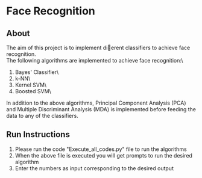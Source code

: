 # Face Recognition
## About
The aim of this project is to implement dierent classifiers to achieve face recognition.\
The following algorithms are implemented to achieve face recognition:\
1. Bayes' Classifier\
2. k-NN\
3. Kernel SVM\
4. Boosted SVM\

In addition to the above algorithms, Principal Component Analysis (PCA) and Multiple Discriminant Analysis (MDA) is implemented 
before feeding the data to any of the classifiers.


## Run Instructions
1. Please run the code "Execute_all_codes.py" file to run the algorithms
2. When the above file is executed you will get prompts to run the desired algorithm
3. Enter the numbers as input corresponding to the desired output
